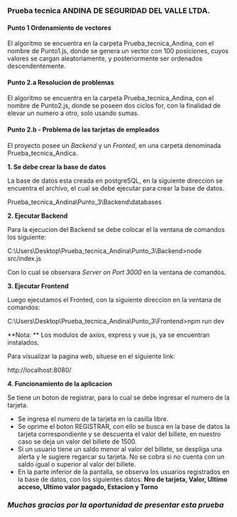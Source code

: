 ### Prueba tecnica ANDINA DE SEGURIDAD DEL VALLE LTDA.

#### Punto 1 Ordenamiento de vectores

El algoritmo se encuentra en la carpeta  Prueba_tecnica_Andina, con el nombre de Punto1.js, donde se genera un vector con 100 posiciones, cuyos valores se cargan aleatoriamente, y posteriormente ser ordenados descendentemente.

#### Punto 2.a  Resolucion de problemas
El algoritmo se encuentra en la carpeta  Prueba_tecnica_Andina, con el nombre de Punto2.js, donde se poseen dos ciclos for, con la finalidad de elevar un numero a otro, solo usando sumas.

#### Punto 2.b - Problema de las tarjetas de empleados
El proyecto posee un *Backend* y un *Fronted*, en una carpeta denominada Prueba_tecnica_Andica.

**1. Se debe crear la base de datos**

La base de datos esta creada en postgreSQL, en la siguiente direccion se encuentra el archivo, el cual se debe ejecutar para crear la base de datos.

Prueba_tecnica_Andina\Punto_3\Backend\databases

**2. Ejecutar Backend**

Para la ejecucion del Backend se debe colocar el la ventana de comandos los siguiente:

C:\Users\Desktop\Prueba_tecnica_Andina\Punto_3\Backend>node src/index.js

Con lo cual se observara *Server on Port 3000* en la ventana de comandos.

**3. Ejecutar Frontend**

Luego ejecutamos el Fronted, con la siguiente direccion en la ventana de comandos:

C:\Users\Desktop\Prueba_tecnica_Andina\Punto_3\Frontend>npm run dev 

**Nota: ** Los modulos de axios, express y vue js, ya se encuentran instalados.

Para visualizar la pagina web, situese en el siguiente link:

http://localhost:8080/

**4. Funcionamiento de la aplicacion**

Se tiene un boton de registrar, para lo cual se debe ingresar el numero de la tarjeta.
- Se ingresa el numero de la tarjeta en la casilla libre.
- Se oprime el boton REGISTRAR, con ello se busca en la base de datos la tarjeta correspondiente y se descuenta el valor del billete, en nuestro caso se deja un valor del billete de 1500.
- Si un usuario tiene un saldo menor al valor del billete, se despliga una alerta y le sugiere regarcar su tarjeta. No se cobra si no cuenta con un saldo igual o superior al valor del billete.
- En la parte inferior de la pantalla, se observa los usuarios registrados en la base de datos, con los siguientes datos: 
**Nro de tarjeta, Valor, Ultimo acceso, Ultimo valor pagado, Estacion y Torno**

###  ***Muchas gracias por la oportunidad de presentar esta prueba***